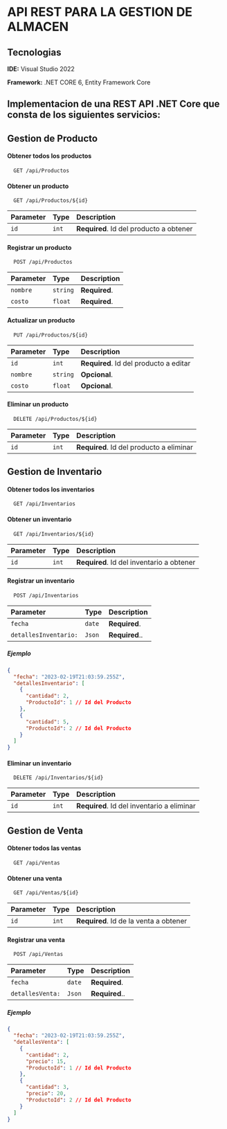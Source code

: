 # API REST PARA LA GESTION DE ALMACEN

## Tecnologias  

**IDE:** Visual Studio 2022

**Framework:** .NET CORE 6, Entity Framework Core

## Implementacion de una REST API .NET Core que consta de los siguientes servicios:

## Gestion de Producto

#### Obtener todos los productos

```http
  GET /api/Productos
```



#### Obtener un producto

```http
  GET /api/Productos/${id}
```

| Parameter | Type     | Description                       |
| :-------- | :------- | :-------------------------------- |
| `id`      | `int` | **Required**. Id del producto a obtener |

#### Registrar un producto

```http
  POST /api/Productos
```


| Parameter | Type     | Description                |
| :-------- | :------- | :------------------------- |
| `nombre` | `string` | **Required**. |
| `costo` | `float` | **Required**. |

#### Actualizar un producto
```http
  PUT /api/Productos/${id}
```

| Parameter | Type     | Description                |
| :-------- | :------- | :------------------------- |
| `id`      | `int` | **Required**. Id del producto a editar |
| `nombre` | `string` | **Opcional**. |
| `costo` | `float` | **Opcional**. |

#### Eliminar un producto

```http
  DELETE /api/Productos/${id}
```

| Parameter | Type     | Description                       |
| :-------- | :------- | :-------------------------------- |
| `id`      | `int` | **Required**. Id del producto a eliminar |

## Gestion de Inventario

#### Obtener todos los inventarios

```http
  GET /api/Inventarios
```

#### Obtener un inventario

```http
  GET /api/Inventarios/${id}
```

| Parameter | Type     | Description                       |
| :-------- | :------- | :-------------------------------- |
| `id`      | `int` | **Required**. Id del inventario a obtener |

#### Registrar un inventario

```http
  POST /api/Inventarios
```


| Parameter | Type     | Description                |
| :-------- | :------- | :------------------------- |
| `fecha` | `date` | **Required**. |
| `detallesInventario:` | `Json` | **Required**..  |


##### Ejemplo

```json
{
  "fecha": "2023-02-19T21:03:59.255Z",
  "detallesInventario": [
    {
      "cantidad": 2,
      "ProductoId": 1 // Id del Producto
    },
    {
      "cantidad": 5,
      "ProductoId": 2 // Id del Producto
    }
  ]
}
```

#### Eliminar un inventario

```http
  DELETE /api/Inventarios/${id}
```

| Parameter | Type     | Description                       |
| :-------- | :------- | :-------------------------------- |
| `id`      | `int` | **Required**. Id del inventario a eliminar |

## Gestion de Venta

#### Obtener todos las ventas

```http
  GET /api/Ventas
```

#### Obtener una venta

```http
  GET /api/Ventas/${id}
```

| Parameter | Type     | Description                       |
| :-------- | :------- | :-------------------------------- |
| `id`      | `int` | **Required**. Id de la venta a obtener |

#### Registrar una venta

```http
  POST /api/Ventas
```


| Parameter | Type     | Description                |
| :-------- | :------- | :------------------------- |
| `fecha` | `date` | **Required**. |
| `detallesVenta:` | `Json` | **Required**..  |


##### Ejemplo

```json
{
  "fecha": "2023-02-19T21:03:59.255Z",
  "detallesVenta": [
    {
      "cantidad": 2,
      "precio": 15,
      "ProductoId": 1 // Id del Producto
    },
    {
      "cantidad": 3,
      "precio": 20,
      "ProductoId": 2 // Id del Producto
    }
  ]
}
```

